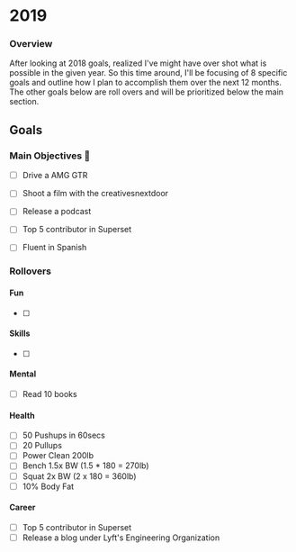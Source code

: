 
# 2019
### Overview
After looking at 2018 goals, realized I've might have over shot what is possible in the given year. So this time around, I'll 
be focusing of 8 specific goals and outline how I plan to accomplish them over the next 12 months. The other goals below are roll overs and will be prioritized below the main section.

## Goals

### Main Objectives 🔑
- [ ] Drive a AMG GTR
- [ ] Shoot a film with the creativesnextdoor
- [ ] Release a podcast
- [ ] Top 5 contributor in Superset
- [ ] Fluent in Spanish


### Rollovers
#### Fun
- [ ] 

#### Skills
- [ ]

#### Mental
- [ ] Read 10 books

#### Health
- [ ] 50 Pushups in 60secs
- [ ] 20 Pullups
- [ ] Power Clean 200lb
- [ ] Bench 1.5x BW (1.5 * 180 = 270lb)
- [ ] Squat 2x BW (2 x 180 = 360lb)
- [ ] 10% Body Fat

#### Career
- [ ] Top 5 contributor in Superset
- [ ] Release a blog under Lyft's Engineering Organization
